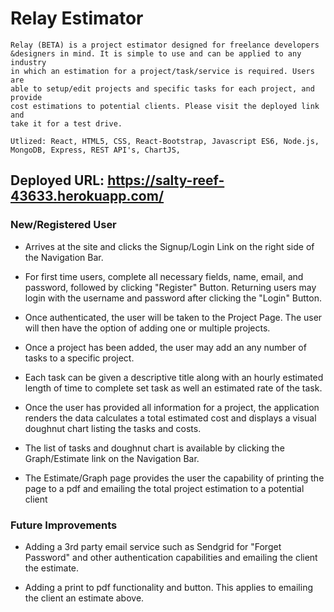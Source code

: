 # Relay Estimator

    Relay (BETA) is a project estimator designed for freelance developers
    &designers in mind. It is simple to use and can be applied to any industry
    in which an estimation for a project/task/service is required. Users are
    able to setup/edit projects and specific tasks for each project, and provide
    cost estimations to potential clients. Please visit the deployed link and
    take it for a test drive.

    Utlized: React, HTML5, CSS, React-Bootstrap, Javascript ES6, Node.js,
    MongoDB, Express, REST API's, ChartJS,

## Deployed URL: https://salty-reef-43633.herokuapp.com/

### New/Registered User

- Arrives at the site and clicks the Signup/Login Link on the right side of the Navigation Bar.

- For first time users, complete all necessary fields, name, email, and password, followed by clicking "Register" Button. Returning users may login with the username and password after clicking the "Login" Button.

- Once authenticated, the user will be taken to the Project Page. The user will then have the option of adding one or multiple projects.

- Once a project has been added, the user may add an any number of tasks to a specific project.

- Each task can be given a descriptive title along with an hourly estimated length of time to complete set task as well an estimated rate of the task.

- Once the user has provided all information for a project, the application renders the data calculates a total estimated cost and displays a visual doughnut chart listing the tasks and costs.

- The list of tasks and doughnut chart is available by clicking the Graph/Estimate link on the Navigation Bar.

- The Estimate/Graph page provides the user the capability of printing the page to a pdf and emailing the total project estimation to a potential client

### Future Improvements

- Adding a 3rd party email service such as Sendgrid for "Forget Password" and other authentication capabilities and emailing the client the estimate.

- Adding a print to pdf functionality and button. This applies to emailing the client an estimate above.

